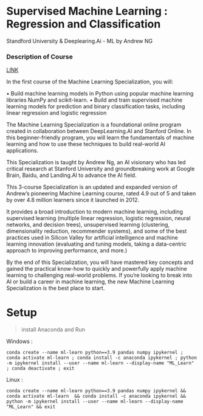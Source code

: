 # Supervised Machine Learning : Regression and Classification

Standford University & Deeplearing.Ai  - ML by Andrew NG

### Description of Course

[LINK](https://www.coursera.org/learn/machine-learning?specialization=machine-learning-introduction)

In the first course of the Machine Learning Specialization, you will:

• Build machine learning models in Python using popular machine learning libraries NumPy and scikit-learn.
• Build and train supervised machine learning models for prediction and binary classification tasks, including linear regression and logistic regression

The Machine Learning Specialization is a foundational online program created in collaboration between DeepLearning.AI and Stanford Online. In this beginner-friendly program, you will learn the fundamentals of machine learning and how to use these techniques to build real-world AI applications. 

This Specialization is taught by Andrew Ng, an AI visionary who has led critical research at Stanford University and groundbreaking work at Google Brain, Baidu, and Landing.AI to advance the AI field.

This 3-course Specialization is an updated and expanded version of Andrew’s pioneering Machine Learning course, rated 4.9 out of 5 and taken by over 4.8 million learners since it launched in 2012. 

It provides a broad introduction to modern machine learning, including supervised learning (multiple linear regression, logistic regression, neural networks, and decision trees), unsupervised learning (clustering, dimensionality reduction, recommender systems), and some of the best practices used in Silicon Valley for artificial intelligence and machine learning innovation (evaluating and tuning models, taking a data-centric approach to improving performance, and more.)

By the end of this Specialization, you will have mastered key concepts and gained the practical know-how to quickly and powerfully apply machine learning to challenging real-world problems. If you’re looking to break into AI or build a career in machine learning, the new Machine Learning Specialization is the best place to start.


# Setup 


> install Anaconda and Run 

Windows :
```bash:
conda create --name ml-learn python==3.9 pandas numpy ipykernel ; conda activate ml-learn ; conda install -c anaconda ipykernel ; python -m ipykernel install --user --name ml-learn --display-name "ML_Learn" ; conda deactivate ; exit
```

Linux :
```bash:
conda create --name ml-learn python==3.9 pandas numpy ipykernel && conda activate ml-learn  && conda install -c anaconda ipykernel && python -m ipykernel install --user --name ml-learn --display-name "ML_Learn" && exit
```
